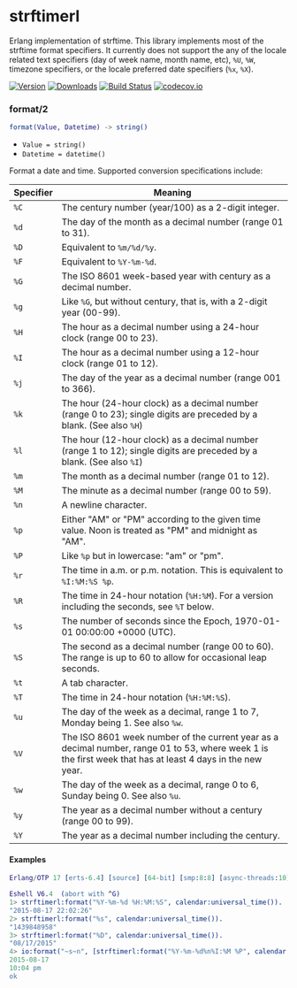 strftimerl
==========
Erlang implementation of strftime. This library implements most of the strftime format specifiers. It currently does not
support the any of the locale related text specifiers (day of week name, month name, etc), ``%U``, ``%W``, 
timezone specifiers, or the locale preferred date specifiers (``%x``, ``%X``).

[![Version](https://img.shields.io/hexpm/v/strftime.svg)](https://hex.pm/packages/strftimerl) [![Downloads](https://img.shields.io/hexpm/dt/strftimerl.svg)](https://hex.pm/packages/strftimerl) [![Build Status](https://travis-ci.org/gmr/strftimerl.svg?branch=master)](https://travis-ci.org/gmr/strftimerl) [![codecov.io](https://codecov.io/github/gmr/strftimerl/coverage.svg?branch=master)](https://codecov.io/github/gmr/strftimerl?branch=master)

### format/2 ###
```erlang
format(Value, Datetime) -> string()
```

<ul class="definitions"><li><code>Value = string()</code></li><li><code>Datetime = datetime()</a></code></li></ul>

Format a date and time. Supported conversion specifications include:

 Specifier | Meaning
-----------|---------
 ``%C``    | The century number (year/100) as a 2-digit integer.
 ``%d``    | The day of the month as a decimal number (range 01 to 31).
 ``%D``    | Equivalent to ``%m/%d/%y``.
 ``%F``    | Equivalent to ``%Y-%m-%d``.
 ``%G``    | The ISO 8601 week-based year with century as a decimal number.
 ``%g``    | Like ``%G``, but without century, that is, with a 2-digit year (00-99).
 ``%H``    | The hour as a decimal number using a 24-hour clock (range 00 to 23).
 ``%I``    | The hour as a decimal number using a 12-hour clock (range 01 to 12).
 ``%j``    | The day of the year as a decimal number (range 001 to 366).
 ``%k``    | The hour (24-hour clock) as a decimal number (range 0 to 23); single digits are preceded by a blank.  (See also ``%H``)
 ``%l``    | The hour (12-hour clock) as a decimal number (range 1 to 12); single digits are preceded by a blank.  (See also ``%I``)
 ``%m``    | The month as a decimal number (range 01 to 12).
 ``%M``    | The minute as a decimal number (range 00 to 59).
 ``%n``    | A newline character.
 ``%p``    | Either "AM" or "PM" according to the given time value. Noon is treated as "PM" and midnight as "AM".
 ``%P``    | Like ``%p`` but in lowercase: "am" or "pm".
 ``%r``    | The time in a.m. or p.m. notation. This is equivalent to ``%I:%M:%S %p``.
 ``%R``    | The time in 24-hour notation (``%H:%M``).  For a version including the seconds, see ``%T`` below.
 ``%s``    | The number of seconds since the Epoch, 1970-01-01 00:00:00 +0000 (UTC).
 ``%S``    | The second as a decimal number (range 00 to 60).  The range is up to 60 to allow for occasional leap seconds. 
 ``%t``    | A tab character.
 ``%T``    | The time in 24-hour notation (``%H:%M:%S``).
 ``%u``    | The day of the week as a decimal, range 1 to 7, Monday being 1.  See also ``%w``.
 ``%V``    | The ISO 8601 week number of the current year as a decimal number, range 01 to 53, where week 1 is the first week that has at least 4 days in the new year.
 ``%w``    | The day of the week as a decimal, range 0 to 6, Sunday being 0.  See also ``%u``.
 ``%y``    | The year as a decimal number without a century (range 00 to 99).
 ``%Y``    | The year as a decimal number including the century.

#### Examples ####

```erlang
Erlang/OTP 17 [erts-6.4] [source] [64-bit] [smp:8:8] [async-threads:10] [hipe] [kernel-poll:false] [dtrace]

Eshell V6.4  (abort with ^G)
1> strftimerl:format("%Y-%m-%d %H:%M:%S", calendar:universal_time()).
"2015-08-17 22:02:26"
2> strftimerl:format("%s", calendar:universal_time()).
"1439848958"
3> strftimerl:format("%D", calendar:universal_time()).
"08/17/2015"
4> io:format("~s~n", [strftimerl:format("%Y-%m-%d%n%I:%M %P", calendar:universal_time())]).
2015-08-17
10:04 pm
ok    
```
